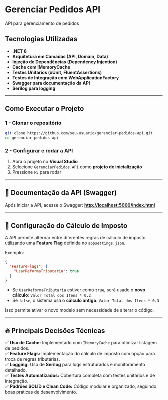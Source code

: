 # Gerenciar Pedidos API

API para gerenciamento de pedidos

## Tecnologias Utilizadas
- **.NET 8**
- **Arquitetura em Camadas (API, Domain, Data)**
- **Injeção de Dependências (Dependency Injection)**
- **Cache com IMemoryCache**
- **Testes Unitários (xUnit, FluentAssertions)**
- **Testes de Integração com WebApplicationFactory**
- **Swagger para documentação da API**
- **Serilog para logging**

---

## Como Executar o Projeto

### **1 - Clonar o repositório**
```bash
git clone https://github.com/seu-usuario/gerenciar-pedidos-api.git
cd gerenciar-pedidos-api
```

### **2 - Configurar e rodar a API**
1. Abra o projeto no **Visual Studio**
2. Selecione `GerenciarPedidos.API` como **projeto de inicialização**
3. Pressione `F5` para rodar

---

## 📝 **Documentação da API (Swagger)**
Após iniciar a API, acesse o Swagger:
**[http://localhost:5000/index.html](http://localhost:5000/index.html)**

---

## 🔧 **Configuração do Cálculo de Imposto**
A API permite alternar entre diferentes regras de cálculo de imposto utilizando uma **Feature Flag** definida no `appsettings.json`. 

Exemplo:
```json
{
  "FeatureFlags": {
    "UsarReformaTributaria": true
  }
}
```

- Se `UsarReformaTributaria` estiver como `true`, será usado o **novo cálculo**: `Valor Total dos Itens * 0.2`
- Se `false`, o sistema usa o **cálculo antigo**: `Valor Total dos Itens * 0.3`

Isso permite ativar o novo modelo sem necessidade de alterar o código.

---

## 🔥 **Principais Decisões Técnicas**
✅ **Uso de Cache:** Implementado com `IMemoryCache` para otimizar listagem de pedidos.  
✅ **Feature Flags:** Implementação do cálculo de imposto com opção para troca de regras tributárias.  
✅ **Logging:** Uso de **Serilog** para logs estruturados e monitoramento detalhado.  
✅ **Testes Automatizados:** Cobertura completa com testes unitários e de integração.  
✅ **Padrões SOLID e Clean Code:** Código modular e organizado, seguindo boas práticas de desenvolvimento.
